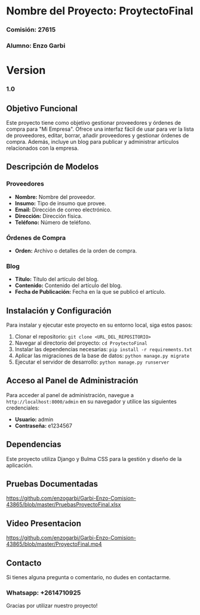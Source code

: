 # Nombre del Proyecto: ProytectoFinal

### Comisión: 27615
### Alumno: Enzo Garbi

# Version

### 1.0


## Objetivo Funcional

Este proyecto tiene como objetivo gestionar proveedores y órdenes de compra para "Mi Empresa". Ofrece una interfaz fácil de usar para ver la lista de proveedores, editar, borrar, añadir proveedores y gestionar órdenes de compra. Además, incluye un blog para publicar y administrar artículos relacionados con la empresa.

## Descripción de Modelos

### Proveedores

- **Nombre:** Nombre del proveedor.
- **Insumo:** Tipo de insumo que provee.
- **Email:** Dirección de correo electrónico.
- **Dirección:** Dirección física.
- **Teléfono:** Número de teléfono.

### Órdenes de Compra

- **Orden:** Archivo o detalles de la orden de compra.

### Blog

- **Título:** Título del artículo del blog.
- **Contenido:** Contenido del artículo del blog.
- **Fecha de Publicación:** Fecha en la que se publicó el artículo.

## Instalación y Configuración

Para instalar y ejecutar este proyecto en su entorno local, siga estos pasos:

1. Clonar el repositorio: `git clone <URL_DEL_REPOSITORIO>`
2. Navegar al directorio del proyecto: `cd ProytectoFinal`
3. Instalar las dependencias necesarias: `pip install -r requirements.txt`
4. Aplicar las migraciones de la base de datos: `python manage.py migrate`
5. Ejecutar el servidor de desarrollo: `python manage.py runserver`

## Acceso al Panel de Administración

Para acceder al panel de administración, navegue a `http://localhost:8000/admin` en su navegador y utilice las siguientes credenciales:

- **Usuario:** admin
- **Contraseña:** e1234567

## Dependencias

Este proyecto utiliza Django y Bulma CSS para la gestión y diseño de la aplicación.

## Pruebas Documentadas

https://github.com/enzogarbi/Garbi-Enzo-Comision-43865/blob/master/PruebasProyectoFinal.xlsx

## Video Presentacion

https://github.com/enzogarbi/Garbi-Enzo-Comision-43865/blob/master/ProyectoFinal.mp4

## Contacto

Si tienes alguna pregunta o comentario, no dudes en contactarme.

### Whatsapp: +2614710925 

Gracias por utilizar nuestro proyecto!
